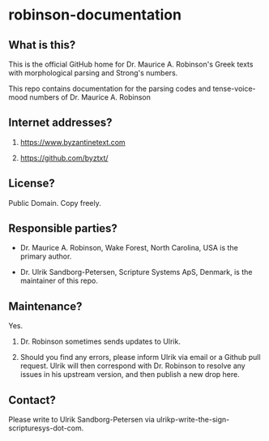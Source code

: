 # robinson-documentation

## What is this?

This is the official GitHub home for Dr. Maurice A. Robinson's Greek
texts with morphological parsing and Strong's numbers.

This repo contains documentation for the parsing codes and
tense-voice-mood numbers of Dr. Maurice A. Robinson

## Internet addresses?

1. https://www.byzantinetext.com

2. https://github.com/byztxt/

## License?

Public Domain.  Copy freely.

## Responsible parties?

- Dr. Maurice A. Robinson, Wake Forest, North Carolina, USA is the
  primary author.

- Dr. Ulrik Sandborg-Petersen, Scripture Systems ApS, Denmark, is the
  maintainer of this repo.

## Maintenance?

Yes.

1. Dr. Robinson sometimes sends updates to Ulrik.

2. Should you find any errors, please inform Ulrik via email or a
Github pull request.  Ulrik will then correspond with Dr. Robinson to
resolve any issues in his upstream version, and then publish a new
drop here.


## Contact?

Please write to Ulrik Sandborg-Petersen via
ulrikp-write-the-sign-scripturesys-dot-com.


